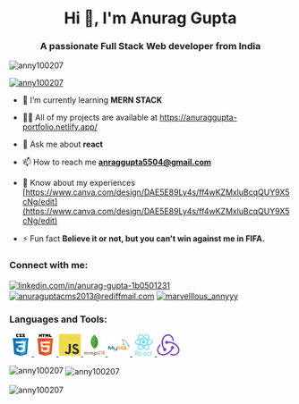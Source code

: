 <h1 align="center">Hi 👋, I'm Anurag Gupta</h1>
<h3 align="center">A passionate Full Stack Web developer from India</h3>

<p align="left"> <img src="https://komarev.com/ghpvc/?username=anny100207&label=Profile%20views&color=0e75b6&style=flat" alt="anny100207" /> </p>

<p align="left"> <a href="https://github.com/ryo-ma/github-profile-trophy"><img src="https://github-profile-trophy.vercel.app/?username=anny100207" alt="anny100207" /></a> </p>

- 🌱 I’m currently learning **MERN STACK**

- 👨‍💻 All of my projects are available at https://anuraggupta-portfolio.netlify.app/

- 💬 Ask me about **react**

- 📫 How to reach me **anraggupta5504@gmail.com**

- 📄 Know about my experiences [https://www.canva.com/design/DAE5E89Ly4s/ff4wKZMxluBcqQUY9X5cNg/edit](https://www.canva.com/design/DAE5E89Ly4s/ff4wKZMxluBcqQUY9X5cNg/edit)

- ⚡ Fun fact **Believe it or not, but you can't win against me in FIFA.**

<h3 align="left">Connect with me:</h3>
<p align="left">
<a href="https://linkedin.com/in/linkedin.com/in/anurag-gupta-1b0501231" target="blank"><img align="center" src="https://raw.githubusercontent.com/rahuldkjain/github-profile-readme-generator/master/src/images/icons/Social/linked-in-alt.svg" alt="linkedin.com/in/anurag-gupta-1b0501231" height="30" width="40" /></a>
<a href="https://fb.com/anuraguptacms2013@rediffmail.com" target="blank"><img align="center" src="https://raw.githubusercontent.com/rahuldkjain/github-profile-readme-generator/master/src/images/icons/Social/facebook.svg" alt="anuraguptacms2013@rediffmail.com" height="30" width="40" /></a>
<a href="https://instagram.com/marvelllous_annyyy" target="blank"><img align="center" src="https://raw.githubusercontent.com/rahuldkjain/github-profile-readme-generator/master/src/images/icons/Social/instagram.svg" alt="marvelllous_annyyy" height="30" width="40" /></a>
</p>

<h3 align="left">Languages and Tools:</h3>
<p align="left"> <a href="https://www.w3schools.com/css/" target="_blank" rel="noreferrer"> <img src="https://raw.githubusercontent.com/devicons/devicon/master/icons/css3/css3-original-wordmark.svg" alt="css3" width="40" height="40"/> </a> <a href="https://www.w3.org/html/" target="_blank" rel="noreferrer"> <img src="https://raw.githubusercontent.com/devicons/devicon/master/icons/html5/html5-original-wordmark.svg" alt="html5" width="40" height="40"/> </a> <a href="https://developer.mozilla.org/en-US/docs/Web/JavaScript" target="_blank" rel="noreferrer"> <img src="https://raw.githubusercontent.com/devicons/devicon/master/icons/javascript/javascript-original.svg" alt="javascript" width="40" height="40"/> </a> <a href="https://www.mongodb.com/" target="_blank" rel="noreferrer"> <img src="https://raw.githubusercontent.com/devicons/devicon/master/icons/mongodb/mongodb-original-wordmark.svg" alt="mongodb" width="40" height="40"/> </a> <a href="https://www.mysql.com/" target="_blank" rel="noreferrer"> <img src="https://raw.githubusercontent.com/devicons/devicon/master/icons/mysql/mysql-original-wordmark.svg" alt="mysql" width="40" height="40"/> </a> <a href="https://reactjs.org/" target="_blank" rel="noreferrer"> <img src="https://raw.githubusercontent.com/devicons/devicon/master/icons/react/react-original-wordmark.svg" alt="react" width="40" height="40"/> </a> <a href="https://redux.js.org" target="_blank" rel="noreferrer"> <img src="https://raw.githubusercontent.com/devicons/devicon/master/icons/redux/redux-original.svg" alt="redux" width="40" height="40"/> </a> </p>

<p><img align="left" src="https://github-readme-stats.vercel.app/api/top-langs?username=anny100207&show_icons=true&locale=en&layout=compact" alt="anny100207" /></p>

<p>&nbsp;<img align="center" src="https://github-readme-stats.vercel.app/api?username=anny100207&show_icons=true&locale=en" alt="anny100207" /></p>

<p><img align="center" src="https://github-readme-streak-stats.herokuapp.com/?user=anny100207&" alt="anny100207" /></p>

